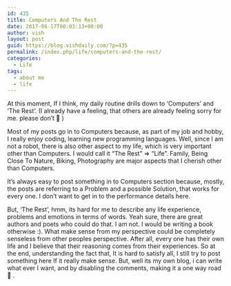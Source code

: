 ```yaml
---
id: 435
title: Computers And The Rest
date: 2017-06-17T00:03:13+00:00
author: vish
layout: post
guid: https://blog.vishdaily.com/?p=435
permalink: /index.php/life/computers-and-the-rest/
categories:
  - Life
tags:
  - about me
  - life
---
```

At this moment, If I think, my daily routine drills down to &#8216;Computers&#8217; and &#8216;The Rest&#8217;. (I already have a feeling, that others are already feeling sorry for me. please don&#8217;t 🙂 )

Most of my posts go in to Computers because, as part of my job and hobby, I really enjoy coding, learning new programming languages. Well, since I am not a robot, there is also other aspect to my life, which is very important other than Computers. I would call it &#8220;The Rest&#8221; => &#8220;Life&#8221;. Family, Being Close To Nature, Biking, Photography are major aspects that I cherish other than Computers.

It&#8217;s always easy to post something in to Computers section because, mostly, the posts are referring to a Problem and a possible Solution, that works for every one. I don&#8217;t want to get in to the performance details here.

But, &#8216;The Rest&#8217;, hmm, its hard for me to describe any life experience, problems and emotions in terms of words. Yeah sure, there are great authors and poets who could do that. I am not. I would be writing a book otherwise :). What make sense from my perspective could be completely senseless from other peoples perspective. After all, every one has their own life and I believe that their reasoning comes from their experiences. So at the end, understanding the fact that, It is hard to satisfy all, I still try to post something here If it really make sense. But, well its my own blog, i can write what ever I want, and by disabling the comments, making it a one way road 🙂 .